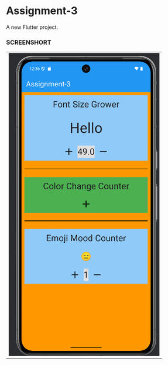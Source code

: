 # Assignment-3

A new Flutter project.

<h3>SCREENSHORT</h3>
<table>
  <tr>
    <td><img src = "https://github.com/Tusharlathiya8140/Assignment-3/blob/master/assignment%203.png?raw=true"></td>
  </tr>
</table>
